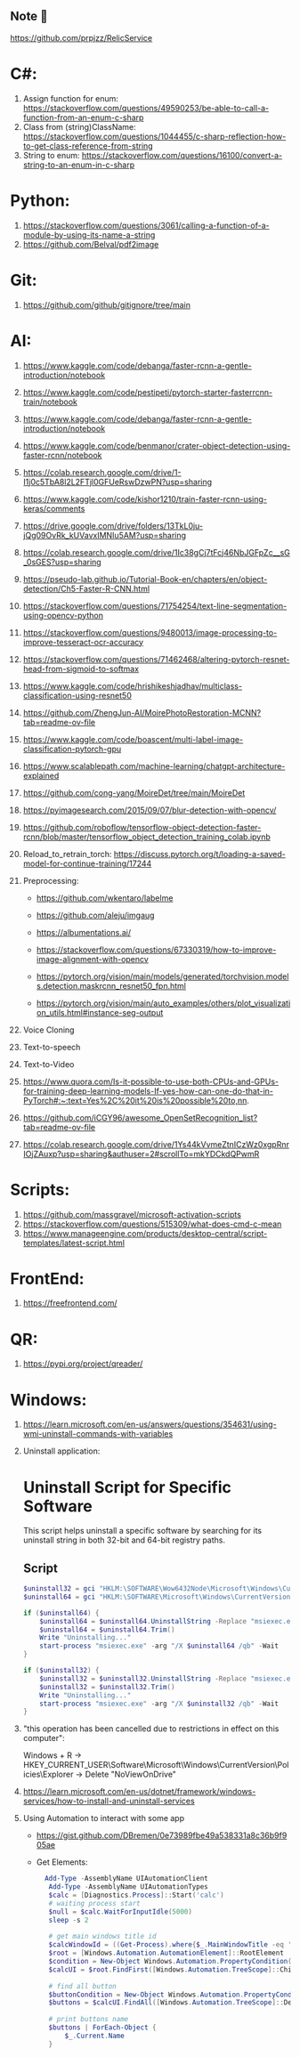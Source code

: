 ## Note 👋
https://github.com/prpjzz/RelicService
# C#:
  1. Assign function for enum: https://stackoverflow.com/questions/49590253/be-able-to-call-a-function-from-an-enum-c-sharp
  2. Class from (string)ClassName: https://stackoverflow.com/questions/1044455/c-sharp-reflection-how-to-get-class-reference-from-string
  3. String to enum: https://stackoverflow.com/questions/16100/convert-a-string-to-an-enum-in-c-sharp

# Python:
  1. https://stackoverflow.com/questions/3061/calling-a-function-of-a-module-by-using-its-name-a-string
  2. https://github.com/Belval/pdf2image

# Git:
  1. https://github.com/github/gitignore/tree/main
     
# AI:
  1. https://www.kaggle.com/code/debanga/faster-rcnn-a-gentle-introduction/notebook
  2. https://www.kaggle.com/code/pestipeti/pytorch-starter-fasterrcnn-train/notebook
  3. https://www.kaggle.com/code/debanga/faster-rcnn-a-gentle-introduction/notebook
  4. https://www.kaggle.com/code/benmanor/crater-object-detection-using-faster-rcnn/notebook
  5. https://colab.research.google.com/drive/1-I1j0c5TbA8l2L2FTjl0GFUeRswDzwPN?usp=sharing
  6. https://www.kaggle.com/code/kishor1210/train-faster-rcnn-using-keras/comments
  7. https://drive.google.com/drive/folders/13TkL0ju-jQg09OvRk_kUVavxIMNIu5AM?usp=sharing
  8. https://colab.research.google.com/drive/1Ic38gCj7tFcj46NbJGFpZc__sG_0sGES?usp=sharing
  9. https://pseudo-lab.github.io/Tutorial-Book-en/chapters/en/object-detection/Ch5-Faster-R-CNN.html
  10. https://stackoverflow.com/questions/71754254/text-line-segmentation-using-opencv-python
  11. https://stackoverflow.com/questions/9480013/image-processing-to-improve-tesseract-ocr-accuracy
  12. https://stackoverflow.com/questions/71462468/altering-pytorch-resnet-head-from-sigmoid-to-softmax
  13. https://www.kaggle.com/code/hrishikeshjadhav/multiclass-classification-using-resnet50
  14. https://github.com/ZhengJun-AI/MoirePhotoRestoration-MCNN?tab=readme-ov-file
  15. https://www.kaggle.com/code/boascent/multi-label-image-classification-pytorch-gpu
  16. https://www.scalablepath.com/machine-learning/chatgpt-architecture-explained
  17. https://github.com/cong-yang/MoireDet/tree/main/MoireDet
  18. https://pyimagesearch.com/2015/09/07/blur-detection-with-opencv/

  19. https://github.com/roboflow/tensorflow-object-detection-faster-rcnn/blob/master/tensorflow_object_detection_training_colab.ipynb

  20. Reload_to_retrain_torch: https://discuss.pytorch.org/t/loading-a-saved-model-for-continue-training/17244

  21. Preprocessing:
        - https://github.com/wkentaro/labelme
        - https://github.com/aleju/imgaug
        - https://albumentations.ai/
        - https://stackoverflow.com/questions/67330319/how-to-improve-image-alignment-with-opencv
     
        - https://pytorch.org/vision/main/models/generated/torchvision.models.detection.maskrcnn_resnet50_fpn.html
        - https://pytorch.org/vision/main/auto_examples/others/plot_visualization_utils.html#instance-seg-output
          
  22. Voice Cloning
  23. Text-to-speech
  24. Text-to-Video
  25. https://www.quora.com/Is-it-possible-to-use-both-CPUs-and-GPUs-for-training-deep-learning-models-If-yes-how-can-one-do-that-in-PyTorch#:~:text=Yes%2C%20it%20is%20possible%20to,nn.
  26. https://github.com/iCGY96/awesome_OpenSetRecognition_list?tab=readme-ov-file
  27. https://colab.research.google.com/drive/1Ys44kVvmeZtnICzWz0xgpRnrIOjZAuxp?usp=sharing&authuser=2#scrollTo=mkYDCkdQPwmR
      
# Scripts:
  1. https://github.com/massgravel/microsoft-activation-scripts
  2. https://stackoverflow.com/questions/515309/what-does-cmd-c-mean
  3. https://www.manageengine.com/products/desktop-central/script-templates/latest-script.html
     
# FrontEnd:
  1. https://freefrontend.com/
     
# QR:
  1. https://pypi.org/project/qreader/

# Windows:
  1. https://learn.microsoft.com/en-us/answers/questions/354631/using-wmi-uninstall-commands-with-variables
  2. Uninstall application:
      # Uninstall Script for Specific Software
      
      This script helps uninstall a specific software by searching for its uninstall string in both 32-bit and 64-bit registry paths.
      
      ## Script
      
      ```powershell
      $uninstall32 = gci "HKLM:\SOFTWARE\Wow6432Node\Microsoft\Windows\CurrentVersion\Uninstall" | foreach { gp $_.PSPath } | ? { $_ -match "SOFTWARE NAME" } | select UninstallString
      $uninstall64 = gci "HKLM:\SOFTWARE\Microsoft\Windows\CurrentVersion\Uninstall" | foreach { gp $_.PSPath } | ? { $_ -match "SOFTWARE NAME" } | select UninstallString
      
      if ($uninstall64) {
          $uninstall64 = $uninstall64.UninstallString -Replace "msiexec.exe","" -Replace "/I","" -Replace "/X",""
          $uninstall64 = $uninstall64.Trim()
          Write "Uninstalling..."
          start-process "msiexec.exe" -arg "/X $uninstall64 /qb" -Wait
      }
      
      if ($uninstall32) {
          $uninstall32 = $uninstall32.UninstallString -Replace "msiexec.exe","" -Replace "/I","" -Replace "/X",""
          $uninstall32 = $uninstall32.Trim()
          Write "Uninstalling..."
          start-process "msiexec.exe" -arg "/X $uninstall32 /qb" -Wait
      }
  3. "this operation has been cancelled due to restrictions in effect on this computer":
     
       Windows + R -> HKEY_CURRENT_USER\Software\Microsoft\Windows\CurrentVersion\Policies\Explorer -> Delete "NoViewOnDrive"
  4. https://learn.microsoft.com/en-us/dotnet/framework/windows-services/how-to-install-and-uninstall-services
  5. Using Automation to interact with some app
       - https://gist.github.com/DBremen/0e73989fbe49a538331a8c36b9f905ae
       - Get Elements:
         
           ```powershell
             Add-Type -AssemblyName UIAutomationClient
              Add-Type -AssemblyName UIAutomationTypes
              $calc = [Diagnostics.Process]::Start('calc')
              # waiting process start
              $null = $calc.WaitForInputIdle(5000)
              sleep -s 2
              
              # get main windows title id
              $calcWindowId = ((Get-Process).where{$_.MainWindowTitle -eq 'Calculator'})[0].Id
              $root = [Windows.Automation.AutomationElement]::RootElement
              $condition = New-Object Windows.Automation.PropertyCondition([Windows.Automation.AutomationElement]::ProcessIdProperty, $calcWindowId)
              $calcUI = $root.FindFirst([Windows.Automation.TreeScope]::Children, $condition)
              
              # find all button
              $buttonCondition = New-Object Windows.Automation.PropertyCondition([Windows.Automation.AutomationElement]::ClassNameProperty, "Button")
              $buttons = $calcUI.FindAll([Windows.Automation.TreeScope]::Descendants, $buttonCondition)
              
              # print buttons name
              $buttons | ForEach-Object {
                  $_.Current.Name
              }


